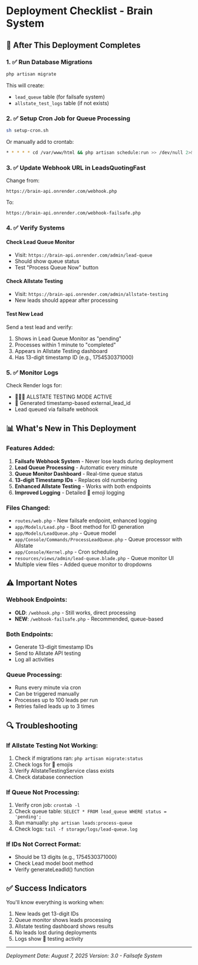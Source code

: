 # Deployment Checklist - Brain System

## 🚀 After This Deployment Completes

### 1. ✅ Run Database Migrations
```bash
php artisan migrate
```
This will create:
- `lead_queue` table (for failsafe system)
- `allstate_test_logs` table (if not exists)

### 2. ✅ Setup Cron Job for Queue Processing
```bash
sh setup-cron.sh
```
Or manually add to crontab:
```bash
* * * * * cd /var/www/html && php artisan schedule:run >> /dev/null 2>&1
```

### 3. ✅ Update Webhook URL in LeadsQuotingFast
Change from:
```
https://brain-api.onrender.com/webhook.php
```
To:
```
https://brain-api.onrender.com/webhook-failsafe.php
```

### 4. ✅ Verify Systems

#### Check Lead Queue Monitor
- Visit: `https://brain-api.onrender.com/admin/lead-queue`
- Should show queue status
- Test "Process Queue Now" button

#### Check Allstate Testing
- Visit: `https://brain-api.onrender.com/admin/allstate-testing`
- New leads should appear after processing

#### Test New Lead
Send a test lead and verify:
1. Shows in Lead Queue Monitor as "pending"
2. Processes within 1 minute to "completed"
3. Appears in Allstate Testing dashboard
4. Has 13-digit timestamp ID (e.g., 1754530371000)

### 5. ✅ Monitor Logs
Check Render logs for:
- 🧪🧪🧪 ALLSTATE TESTING MODE ACTIVE
- 🔢 Generated timestamp-based external_lead_id
- Lead queued via failsafe webhook

## 📊 What's New in This Deployment

### Features Added:
1. **Failsafe Webhook System** - Never lose leads during deployment
2. **Lead Queue Processing** - Automatic every minute
3. **Queue Monitor Dashboard** - Real-time queue status
4. **13-digit Timestamp IDs** - Replaces old numbering
5. **Enhanced Allstate Testing** - Works with both endpoints
6. **Improved Logging** - Detailed 🧪 emoji logging

### Files Changed:
- `routes/web.php` - New failsafe endpoint, enhanced logging
- `app/Models/Lead.php` - Boot method for ID generation
- `app/Models/LeadQueue.php` - Queue model
- `app/Console/Commands/ProcessLeadQueue.php` - Queue processor with Allstate
- `app/Console/Kernel.php` - Cron scheduling
- `resources/views/admin/lead-queue.blade.php` - Queue monitor UI
- Multiple view files - Added queue monitor to dropdowns

## ⚠️ Important Notes

### Webhook Endpoints:
- **OLD**: `/webhook.php` - Still works, direct processing
- **NEW**: `/webhook-failsafe.php` - Recommended, queue-based

### Both Endpoints:
- Generate 13-digit timestamp IDs
- Send to Allstate API testing
- Log all activities

### Queue Processing:
- Runs every minute via cron
- Can be triggered manually
- Processes up to 100 leads per run
- Retries failed leads up to 3 times

## 🔍 Troubleshooting

### If Allstate Testing Not Working:
1. Check if migrations ran: `php artisan migrate:status`
2. Check logs for 🧪 emojis
3. Verify AllstateTestingService class exists
4. Check database connection

### If Queue Not Processing:
1. Verify cron job: `crontab -l`
2. Check queue table: `SELECT * FROM lead_queue WHERE status = 'pending';`
3. Run manually: `php artisan leads:process-queue`
4. Check logs: `tail -f storage/logs/lead-queue.log`

### If IDs Not Correct Format:
- Should be 13 digits (e.g., 1754530371000)
- Check Lead model boot method
- Verify generateLeadId() function

## ✅ Success Indicators

You'll know everything is working when:
1. New leads get 13-digit IDs
2. Queue monitor shows leads processing
3. Allstate testing dashboard shows results
4. No leads lost during deployments
5. Logs show 🧪 testing activity

---

*Deployment Date: August 7, 2025*
*Version: 3.0 - Failsafe System*


